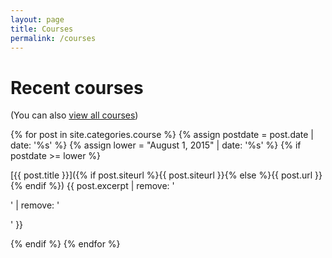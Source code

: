 ```yaml
---
layout: page
title: Courses
permalink: /courses
---
```


# Recent courses

(You can also [view all courses](/allcourses))

{% for post in site.categories.course %}
  {% assign postdate = post.date | date: '%s' %}
  {% assign lower = "August 1, 2015" | date: '%s' %}
  {% if postdate >= lower %}

[{{ post.title }}]({% if post.siteurl %}{{ post.siteurl }}{% else %}{{ post.url }}{% endif %}) {{ post.excerpt | remove: '<p>' | remove: '</p>' }}

  {% endif %}
{% endfor %}


